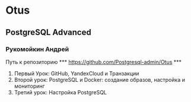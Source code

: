 # Otus
## PostgreSQL Advanced
### Рукомойкин Андрей
Путь к репозиторию *** https://github.com/Postgresql-admin/Otus ***
1. Первый Урок: GitHub, YandexCloud и Транзакции
2. Второй урок: PostgreSQL и Docker: создание образов, настройка и мониторинг 
3. Третий урок: Настройка PostgreSQL
